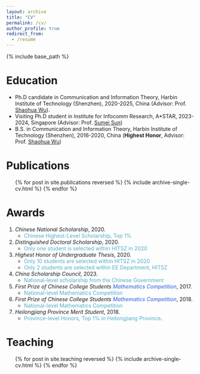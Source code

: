 ```yaml
---
layout: archive
title: "CV"
permalink: /cv/
author_profile: true
redirect_from:
  - /resume
---
```


{% include base_path %}

Education
======
* Ph.D candidate in Communication and Information Theory, Harbin Institute of Technology (Shenzhen), 2020-2025, China (Advisor: Prof. [Shaohua Wu](https://faculty.hitsz.edu.cn/wushaohua)).
* Visiting Ph.D student in Institute for Infocomm Research, A\*STAR, 2023-2024, Singapore (Advisor: Prof. [Sumei Sun](https://www.a-star.edu.sg/i2r/about-i2r/i2r-management/sun-sumei))
* B.S. in Communication and Information Theory, Harbin Institute of Technology (Shenzhen), 2016-2020, China (**Highest Honor**, Advisor: Prof. [Shaohua Wu](https://faculty.hitsz.edu.cn/wushaohua))

Publications
======
  <ul>{% for post in site.publications reversed %}
    {% include archive-single-cv.html %}
  {% endfor %}</ul>
  
Awards
======
1. *Chinese National Scholarship*, 2020.
   - <font color="#52AEC8">Chinese Highest-Level Scholarship, Top 1%</font>
2. *Distinguished Doctoral Scholarship*, 2020.
   - <font color="#52AEC8">Only one student is selected within HITSZ in 2020</font>
3. *Highest Honor of Undergraduate Thesis*, 2020.
   - <font color="#52AEC8">Only 10 students are selected within HITSZ in 2020</font>
   - <font color="#52AEC8">Only 2 students are selected within EE Department, HITSZ</font>
4. *China Scholarship Council*, 2023.
   - <font color="#52AEC8">National-level scholarship from the Chinese Government</font>
5. *First Prize of Chinese College Students <font color="#245bdb">Mathematics Competition</font>*, 2017.
   - <font color="#52AEC8">National-level Mathematics Competition</font>
6. *First Prize of Chinese College Students <font color="#245bdb">Mathematics Competition</font>*, 2018.
   - <font color="#52AEC8">National-level Mathematics Competition</font>
7. *Heilongjiang Province Merit Student*, 2018.
   - <font color="#52AEC8">Province-level Honors, Top 1% in Heilongjiang Province</font>.
  
Teaching
======
  <ul>{% for post in site.teaching reversed %}
    {% include archive-single-cv.html %}
  {% endfor %}</ul>
  
